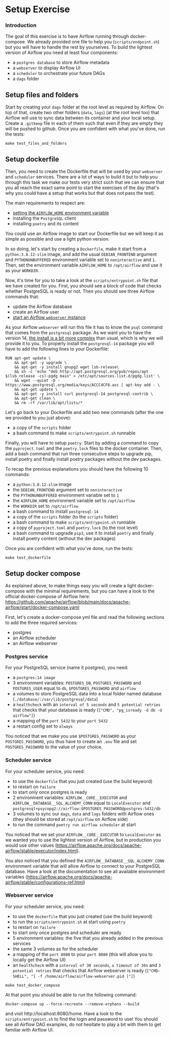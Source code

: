 # Setup Exercise


### Introduction

The goal of this exercise is to have Airflow running through docker-compose. We already provided one file to help you (`scripts/endpoint.sh`) but you will have to handle the rest by yourselves. To build the lightest version of Airflow you need at least four components:
- a `postgres database` to store Airflow metadata
- a `webserver` to display Airflow UI
- a `scheduler` to orchestrate your future DAGs
- a `dags` folder

## Setup files and folders

Start by creating your `dags` folder at the root level as required by Airflow. On top of that, create two other folders (`data`, `logs`) (at the root level too) that Airflow will use to sync data between its container and your local setup.
Create a `.gitkeep` file in each of them such that even if they are empty they will be pushed to github. Once you are confident with what you've done, run the tests:

```
make test_files_and_folders
```

## Setup dockerfile

Then, you need to create the Dockerfile that will be used by your `webserver` and `scheduler` services. There are a lot of ways to build it but to help you through this task we make our tests very strict such that we can ensure that you all reach the exact same point to start the exercises of the day (that's why you could have a setup that works but that does not pass the test).

The main requirements to respect are:
- [setting the `AIRFLOW_HOME` environment variable](https://airflow.apache.org/docs/apache-airflow/stable/cli-and-env-variables-ref.html?highlight=airflow_home#envvar-AIRFLOW_HOME)
- installing the `PostgreSQL` client
- installing `poetry` and its content

You could use an Airflow image to start our Dockerfile but we will keep it as simple as possible and use a light python version.

In so doing, let's start by creating a `Dockerfile`, make it start from a `python:3.8.12-slim` image, and add the usual `DEBIAN_FRONTEND` argument and `PYTHONUNBUFFERED` environment variable set to `noninteractive` and `1`. Then, set the environment variable `AIRFLOW_HOME` to `/opt/airflow` and use it as your `WORKDIR`.

Now, it's time for you to take a look at the `scripts/entrypoint.sh` file that we have created for you. First, you should see a block of code that checks whether PostgreSQL is ready or not. Then you should see three Airflow commands that:
- update the Airflow database
- create an Airflow user
- [start an Airflow `webserver` instance](https://airflow.apache.org/docs/apache-airflow/stable/cli-and-env-variables-ref.html#webserver)

As your Airflow `webserver` will run this file it has to know the `psql` command that comes from the `postgresql` package. As we want you to have the version 14, [the install is a bit more complex](https://techviewleo.com/how-to-install-postgresql-database-on-ubuntu/) than usual, which is why we will provide it to you. To properly install the `postgresql-14` package you will have to add the following lines to your Dockerfile:

```
RUN apt-get update \
    && apt-get -y upgrade \
    && apt-get -y install gnupg2 wget lsb-release\
    && sh -c 'echo "deb http://apt.postgresql.org/pub/repos/apt $(lsb_release -cs)-pgdg main" > /etc/apt/sources.list.d/pgdg.list' \
    && wget --quiet -O - https://www.postgresql.org/media/keys/ACCC4CF8.asc | apt-key add - \
    && apt-get update \
    && apt-get -y install curl postgresql-14 postgresql-contrib \
    && apt-get clean \
    && rm -rf /var/lib/apt/lists/*
```

Let's go back to your Dockerfile and add two new commands (after the one we provided to you just above):
- a copy of the `scripts` folder
- a bash command to make `scripts/entrypoint.sh` runnable

Finally, you will have to setup `poetry`. Start by adding a command to copy the `pyproject.toml` and the `poetry.lock` files to the docker container. Then, add a bash command that run three consecutive steps to upgrade pip, install poetry and finally install poetry packages without the dev packages.

To recap the previous explanations you should have the following 10 commands:
- a `python:3.8.12-slim` image
- the `DEBIAN_FRONTEND` argument set to `noninteractive`
- the `PYTHONUNBUFFERED` environment variable set to `1`
- the `AIRFLOW_HOME` environment variable set to `/opt/airflow`
- the `WORKDIR` set to `/opt/airflow`
- a bash command to install `postgresql-14`
- a copy of the `scripts` folder (to the `scripts` folder)
- a bash command to make `scripts/entrypoint.sh` runnable
- a copy of `pyproject.toml` and `poetry.lock` (to the root level)
- a bash command to upgrade `pip3`, use it to install `poetry` and finally install poetry content (without the dev packages)

Once you are confident with what you've done, run the tests:

```
make test_dockerfile
```

## Setup docker compose

As explained above, to make things easy you will create a light docker-compose with the minimal requirements, but you can have a look to the official docker-compose of Airflow here: https://github.com/apache/airflow/blob/main/docs/apache-airflow/start/docker-compose.yaml

First, let's create a docker-compose.yml file and read the following sections to add the three required services:
- postgres
- an Airflow scheduler
- an Airflow webserver

### Postgres service

For your PostgreSQL service (name it postgres), you need:
- a `postgres:14 image`
- 3 environment variables: `POSTGRES_DB`, `POSTGRES_PASSWORD` and `POSTGRES_USER` equal to `db`, `$POSTGRES_PASSWORD` and `airflow`
- a volumes to store PostgreSQL data into a local folder named database (`./database/:/var/lib/postgresql/data`)
- a `healthcheck` with an `interval of 5 seconds` and `5 potential retries` that checks that your database is ready (`["CMD", "pg_isready -d db -U airflow"]`)
- a mapping of the `port 5432` to your `port 5432`
- a restart config set to `always`

You noticed that we make you use `$POSTGRES_PASSWORD` as your `POSTGRES_PASSWORD`, you thus have to create an `.env` file and set `POSTGRES_PASSWORD` to the value of your choice.

### Scheduler service

For your scheduler service, you need:
- to use the `dockerfile` that you just created (use the build keyword)
- to restart on `failure`
- to start only once postgres is ready
- 2 environment variables: `AIRFLOW__CORE__EXECUTOR` and `AIRFLOW__DATABASE__SQL_ALCHEMY_CONN` equal to `LocalExecutor` and `postgresql+psycopg2://airflow:$POSTGRES_PASSWORD@postgres:5432/db`
- 3 volumes to sync our `dags`, `data` and `logs` folders with Airflow ones (they should be stored at `/opt/airflow` on Airflow side)
- to run the command `poetry run airflow scheduler` at start

You noticed that we set your `AIRFLOW__CORE__EXECUTOR` to `LocalExecutor` as we wanted you to use the lightest version of Airflow, but in production you would use other values (https://airflow.apache.org/docs/apache-airflow/stable/executor/index.html).

You also noticed that you defined the `AIRFLOW__DATABASE__SQL_ALCHEMY_CONN` environment variable that will allow Airflow to connect to your PostgreSQL database. Have a look at the documentation to see all available environment variables (https://airflow.apache.org/docs/apache-airflow/stable/configurations-ref.html)

### Webserver service

For your scheduler service, you need:
- to use the `dockerfile` that you just created (use the build keyword)
- to run the `scripts/entrypoint.sh` at start using `poetry`
- to restart on `failure`
- to start only once postgres and scheduler are ready
- 5 environment variables: the five that you already added in the previous services
- the same 3 volumes as for the scheduler
- a mapping of the `port 8080` to your `port 8080` (this will allow you to locally get the Airflow UI)
- an `healthcheck` with a `interval of 30 seconds`, `a timeout of 30s` and `3 potential retries` that checks that Airflow webserver is ready (`["CMD-SHELL", "[ -f /home/airflow/airflow-webserver.pid ]"]`)

```
make test_docker_compose
```

At that point you should be able to run the following command:

```
docker-compose up --force-recreate --remove-orphans --build
```

and visit http://localhost:8080/home. Have a look to the `scripts/entrypoint.sh` to find the login and password to use! You should see all Airflow DAG examples, do not hesitate to play a bit with them to get familiar with Airflow UI.
